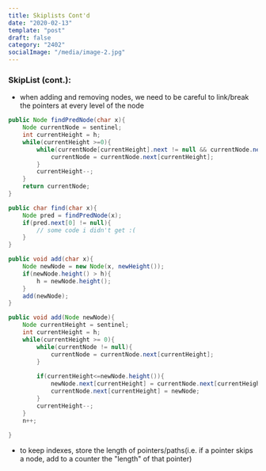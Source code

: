 ```yaml
---
title: Skiplists Cont'd
date: "2020-02-13"
template: "post"
draft: false 
category: "2402"
socialImage: "/media/image-2.jpg"
---
```


### SkipList (cont.):
 - when adding and removing nodes, we need to be careful to link/break the pointers at every level of the node

```java
public Node findPredNode(char x){
	Node currentNode = sentinel;
	int currentHeight = h;
	while(currentHeight >=0){
		while(currentNode[currentHeight].next != null && currentNode.next[currentHeight].data > x){
			currentNode = currentNode.next[currentHeight];
		}
		currentHeight--;
	}
	return currentNode;
}

public char find(char x){
	Node pred = findPredNode(x);
	if(pred.next[0] != null){
		// some code i didn't get :(
	}
}

public void add(char x){
	Node newNode = new Node(x, newHeight());
	if(newNode.height() > h){
		h = newNode.height();
	}
	add(newNode);
}

public void add(Node newNode){
	Node currentHeight = sentinel;
	int currentHeight = h;
	while(currentHeight >= 0){
		while(currentNode != null){
			currentNode = currentNode.next[currentHeight];
		}
	
		if(currentHeight<=newNode.height()){
			newNode.next[currentHeight] = currentNode.next[currentHeight];
			currentNode.next[currentHeight] = newNode;
		}
		currentHeight--;
	}
	n++;
	
}
```
 - to keep indexes, store the length of pointers/paths(i.e. if a pointer skips a node, add to a counter the "length" of that pointer)


